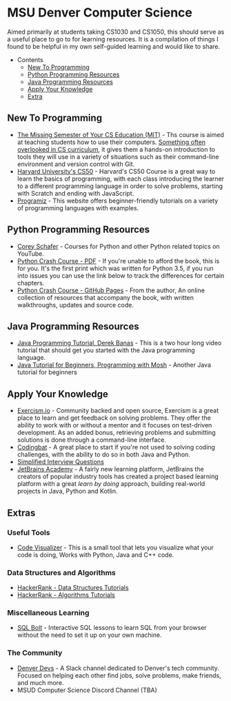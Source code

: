 # MSU Denver Computer Science

Aimed primarily at students taking CS1030 and CS1050, this should serve as a useful place to go to for learning resources. It is a compilation of things I found to be helpful in my own self-guided learning and would like to share.

- Contents
  - [New To Programming](#new-to-programming)
  - [Python Programming Resources](#python-programming-resources)
  - [Java Programming Resources](#java-programming-resources)
  - [Apply Your Knowledge](#apply-your-knowledge)
  - [Extra](#extras)


## New To Programming

- [The Missing Semester of Your CS Education (MIT)](https://missing.csail.mit.edu/) - Ths course is aimed at teaching students how to use their computers. [Something often overlooked in CS curriculum](https://missing.csail.mit.edu/about/), it gives them a hands-on introduction to tools they will use in a variety of situations such as their command-line environment and version control with Git.
- [Harvard University's CS50](https://www.youtube.com/playlist?list=PLhQjrBD2T381L3iZyDTxRwOBuUt6m1FnW) - Harvard's CS50 Course is a great way to learn the basics of programming, with each class introducing the learner to a different programming language in order to solve problems, starting with Scratch and ending with JavaScript.
- [Programiz](https://www.programiz.com/) - This website offers beginner-friendly tutorials on a variety of programming languages with examples.

## Python Programming Resources

- [Corey Schafer](https://www.youtube.com/user/schafer5/featured) - Courses for Python and other Python related topics on YouTube.
- [Python Crash Course - PDF](https://github.com/MrAlex6204/Books/blob/master/python-crash-course.pdf) - If you're unable to afford the book, this is for you. It's the first print which was written for Python 3.5, if you run into issues you can use the link below to track the differences for certain chapters.
- [Python Crash Course - GitHub Pages](https://github.com/ehmatthes/pcc_2e) - From the author, An online collection of resources that accompany the book, with written walkthroughs, updates and source code.

## Java Programming Resources

- [Java Programming Tutorial, Derek Banas](https://www.youtube.com/watch?v=n-xAqcBCws4) - This is a two hour long video tutorial that should get you started with the Java programming language.
- [Java Tutorial for Beginners, Programming with Mosh](https://www.youtube.com/watch?v=eIrMbAQSU34) - Another Java tutorial for beginners

## Apply Your Knowledge

- [Exercism.io](https://exercism.io/) - Community backed and open source, Exercism is a great place to learn and get feedback on solving problems. They offer the ability to work with or without a mentor and it focuses on test-driven development. As an added bonus, retrieving problems and submitting solutions is done through a command-line interface.
- [Codingbat](https://codingbat.com/) - A great place to start if you're not used to solving coding challenges, with the ability to do so in both Java and Python.
- [Simplified Interview Questions](https://simpleprogrammer.com/programming-interview-questions/)
- [JetBrains Academy](https://hi.hyperskill.org/) - A fairly new learning platform, JetBrains the creators of popular industry tools has created a project based learning platform with a great *learn by doing* approach, building real-world projects in Java, Python and Kotlin.

## Extras

### Useful Tools

- [Code Visualizer](http://www.pythontutor.com/visualize.html#mode=edit) - This is a small tool that lets you visualize what your code is doing, Works with Python, Java and C++ code.

### Data Structures and Algorithms

- [HackerRank - Data Structures Tutorials](https://www.youtube.com/playlist?list=PLI1t_8YX-Apv-UiRlnZwqqrRT8D1RhriX)
- [HackerRank - Algorithms Tutorials](https://www.youtube.com/playlist?list=PLI1t_8YX-ApvMthLj56t1Rf-Buio5Y8KL)

### Miscellaneous Learning

- [SQL Bolt](https://sqlbolt.com/) - Interactive SQL lessons to learn SQL from your browser without the need to set it up on your own machine.

### The Community

- [Denver Devs](https://www.denverdevs.org/) - A Slack channel dedicated to Denver's tech community. Focused on helping each other find jobs, solve problems, make friends, and much more.
- MSUD Computer Science Discord Channel (TBA)
